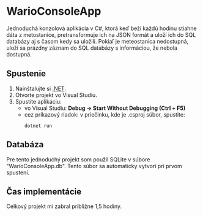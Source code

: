 # WarioConsoleApp

Jednoduchá konzolová aplikácia v C#, ktorá keď beží každú hodinu stiahne dáta z metostanice, pretransformuje ich na JSON formát a uloží ich do SQL databázy aj s časom kedy sa uložili.
Pokiaľ je meteostanica nedostupná, uloží sa prázdny záznam do SQL databázy s informáciou, že nebola dostupná.

## Spustenie
1. Nainštalujte si [.NET](https://dotnet.microsoft.com/en-us/download).
2. Otvorte projekt vo Visual Studiu.
3. Spustite aplikáciu:  
   - vo Visual Studiu: **Debug → Start Without Debugging (Ctrl + F5)**  
   - cez príkazový riadok: v priečinku, kde je .csproj súbor, spustite:
     ```
     dotnet run
     ```

## Databáza
Pre tento jednoduchý projekt som použil SQLite v súbore "WarioConsoleApp.db". Tento súbor sa automaticky vytvorí pri prvom spustení.

## Čas implementácie
Celkový projekt mi zabral približne 1,5 hodiny.
